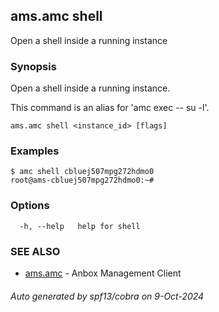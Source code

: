 ## ams.amc shell

Open a shell inside a running instance

### Synopsis

Open a shell inside a running instance.

This command is an alias for 'amc exec <id> -- su -l'.


```
ams.amc shell <instance_id> [flags]
```

### Examples

```
$ amc shell cbluej507mpg272hdmo0
root@ams-cbluej507mpg272hdmo0:~# 
```

### Options

```
  -h, --help   help for shell
```

### SEE ALSO

* [ams.amc](ams.amc.md)	 - Anbox Management Client

###### Auto generated by spf13/cobra on 9-Oct-2024
